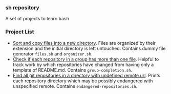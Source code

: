 ### sh repository
A set of projects to learn bash

### Project List

- [Sort and copy files into a new directory](/organizer). Files are organized by their extension and the initial directory is left untouched. Contains dummy file generator `files.sh` and `organizer.sh`.
- [Check if each repository in a group has more than one file](/gitlab/group-completion.sh). Helpful to track work by which repositories have changed from having only a template of README.md. Contains `group-completion.sh`.
- [Find all git repositories in a directory with undefined remote url](/git/endangered-repositories.sh). Prints each repository directory which may be possibly endangered with unspecified remote. Contains `endangered-repositories.sh`.
